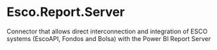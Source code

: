 # Esco.Report.Server
Connector that allows direct interconnection and integration of ESCO systems (EscoAPI, Fondos and Bolsa) with the Power BI Report Server
